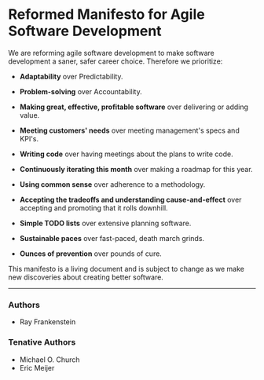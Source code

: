 # Reformed Manifesto for Agile Software Development

We are reforming agile software development to make software development a saner, safer career choice. Therefore we prioritize:

* **Adaptability** over Predictability.  

* **Problem-solving** over Accountability.  

* **Making great, effective, profitable software** over delivering or adding value.  

* **Meeting customers' needs** over meeting management's specs and KPI's.  

* **Writing code** over having meetings about the plans to write code.  

* **Continuously iterating this month** over making a roadmap for this year.  

* **Using common sense** over adherence to a methodology.  

* **Accepting the tradeoffs and understanding cause-and-effect** over accepting and promoting that it rolls downhill.  

* **Simple TODO lists** over extensive planning software.  

* **Sustainable paces** over fast-paced, death march grinds.  

* **Ounces of prevention** over pounds of cure.

This manifesto is a living document and is subject to change as we make new discoveries about creating better software.

---

### Authors

- Ray Frankenstein

### Tenative Authors
- Michael O. Church
- Eric Meijer
